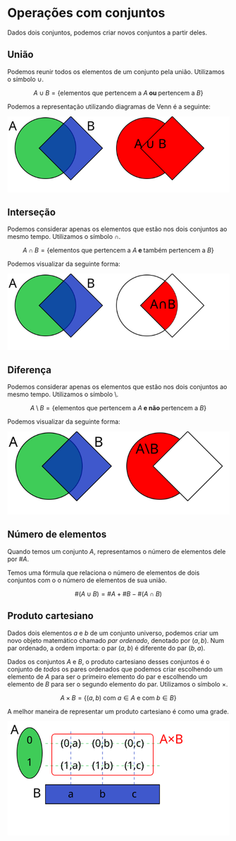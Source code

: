 # Operações com conjuntos

Dados dois conjuntos, podemos criar novos conjuntos a partir deles. 

## União

Podemos reunir todos os elementos de um conjunto pela união. Utilizamos o símbolo $\cup$.

$$A\cup B = \{ \text{elementos que pertencem a } A \textbf{ ou }\text{ pertencem a }B\}$$

Podemos a representação utilizando diagramas de Venn é a seguinte:

![Diagrama da união](./img/aula02-img01.svg)


## Interseção

Podemos considerar apenas os elementos que estão nos dois conjuntos ao mesmo tempo. Utilizamos o símbolo $\cap$.

$$A\cap B = \{ \text{elementos que pertencem a } A \textbf{ e } \text{também pertencem a }B \}$$

Podemos visualizar da seguinte forma:

![Diagrama da interseção](./img/aula02-img02.svg)

## Diferença


Podemos considerar apenas os elementos que estão nos dois conjuntos ao mesmo tempo. Utilizamos o símbolo $\setminus$.

$$A\setminus B = \{ \text{elementos que pertencem a } A  \textbf{ e não } \text{pertencem a } B \}$$

Podemos visualizar da seguinte forma:

![Diagrama da diferença](./img/aula02-img03.svg)

## Número de elementos

Quando temos um conjunto $A$, representamos o número de elementos dele por $\# A$.

Temos uma fórmula que relaciona o número de elementos de dois conjuntos com o o número de elementos de sua união.

$$\#(A\cup B) = \# A + \# B - \#(A\cap B) $$


## Produto cartesiano

Dados dois elementos $a$ e $b$ de um conjunto universo, podemos criar um novo objeto matemático chamado _par ordenado_, denotado por $(a,b)$. Num par ordenado, a ordem importa: o par $(a,b)$ é diferente do par $(b,a)$. 

Dados os conjuntos $A$ e $B$, o produto cartesiano desses conjuntos é o conjunto de _todos_ os pares ordenados que podemos criar escolhendo um elemento de $A$ para ser o primeiro elemento do par e escolhendo um elemento de $B$ para ser o segundo elemento do par. Utilizamos o símbolo $\times$.

$$A\times B = \{(a,b) \text{ com } a\in A \text{ e com } b\in B \}$$

A melhor maneira de representar um produto cartesiano é como uma grade.


![Produto cartesiano](./img/aula02-img04.svg)